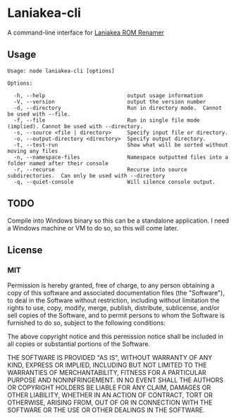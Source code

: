 # Laniakea-cli

A command-line interface for [Laniakea ROM Renamer](https://github.com/kieraneglin/laniakea)

## Usage

```
Usage: node laniakea-cli [options]

Options:

  -h, --help                          output usage information
  -V, --version                       output the version number
  -d, --directory                     Run in directory mode.  Cannot be used with --file.
  -f, --file                          Run in single file mode (implied). Cannot be used with --directory.
  -s, --source <file | directory>     Specify input file or directory.
  -o, --output-directory <directory>  Specify output directory.
  -t, --test-run                      Show what will be sorted without moving any files
  -n, --namespace-files               Namespace outputted files into a folder named after their console
  -r, --recurse                       Recurse into source subdirectories.  Can only be used with --directory
  -q, --quiet-console                 Will silence console output.
  ```

## TODO

Compile into Windows binary so this can be a standalone application.  I need a Windows machine or VM to do so, so this will come later.

## License

### MIT

Permission is hereby granted, free of charge, to any person obtaining a copy of this software and associated documentation files (the "Software"), to deal in the Software without restriction, including without limitation the rights to use, copy, modify, merge, publish, distribute, sublicense, and/or sell copies of the Software, and to permit persons to whom the Software is furnished to do so, subject to the following conditions:

The above copyright notice and this permission notice shall be included in all copies or substantial portions of the Software.

THE SOFTWARE IS PROVIDED "AS IS", WITHOUT WARRANTY OF ANY KIND, EXPRESS OR IMPLIED, INCLUDING BUT NOT LIMITED TO THE WARRANTIES OF MERCHANTABILITY, FITNESS FOR A PARTICULAR PURPOSE AND NONINFRINGEMENT. IN NO EVENT SHALL THE AUTHORS OR COPYRIGHT HOLDERS BE LIABLE FOR ANY CLAIM, DAMAGES OR OTHER LIABILITY, WHETHER IN AN ACTION OF CONTRACT, TORT OR OTHERWISE, ARISING FROM, OUT OF OR IN CONNECTION WITH THE SOFTWARE OR THE USE OR OTHER DEALINGS IN THE SOFTWARE.
